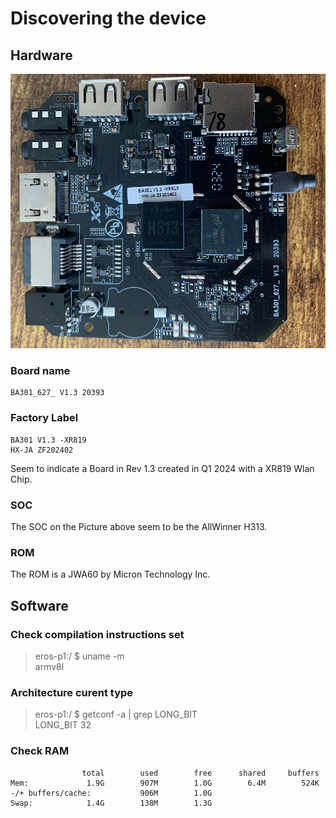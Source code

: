 # Discovering the device

## Hardware
![PCB Picture](X96Q_PCB.png?raw=true "PCB")

### Board name
    BA301_627_ V1.3 20393

### Factory Label
    BA301 V1.3 -XR819
    HX-JA ZF202402

Seem to indicate a Board in Rev 1.3 created in Q1 2024 with a XR819 Wlan Chip.

### SOC
The SOC on the Picture above seem to be the AllWinner H313.

### ROM
The ROM is a JWA60 by Micron Technology Inc.

## Software

### Check compilation instructions set
> eros-p1:/ $ uname -m  
> armv8l

###  Architecture curent type
> eros-p1:/ $ getconf -a | grep LONG_BIT  
> LONG_BIT 32

### Check RAM
                    total        used        free      shared     buffers
    Mem:             1.9G        907M        1.0G        6.4M        524K
    -/+ buffers/cache:           906M        1.0G
    Swap:            1.4G        138M        1.3G
